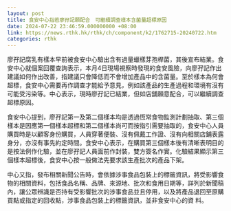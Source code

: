 ```yaml
---
layout: post
title: 食安中心指若廖孖記願配合　可繼續調查樣本含菌量超標原因
date: 2024-07-22 23:46:59.000000000 +08:00
link: https://news.rthk.hk/rthk/ch/component/k2/1762715-20240722.htm
categories: rthk
---
```


廖孖記腐乳有樣本早前被食安中心驗出含有過量蠟樣芽孢桿菌，其後宣布結業。食安中心就個案回覆查詢表示，本月4日現場視察時發現的食安風險，向廖孖記作出建議如何作出改善，指建議只會降低而不會增加產品中的含菌量。至於樣本為何會超標，食安中心需要再作調查才能給予意見，例如該產品的生產過程和環境有沒有可能受污染等。中心表示，現時廖孖記已結業，但如店舖願意配合，可以繼續調查超標原因。

食安中心提到，廖孖記第一及第二個樣本均是透過恆常食物監測計劃抽取、第三個樣本是因應第一個樣本超標和第二個樣本尚可而按指引需要抽取的，食安中心人員購買時是以顧客身份購買，人員穿著便裝、沒有佩戴工作證、沒有向相關店鋪表露身分，亦沒有事先約定時間。食安中心表示，在購買第三個樣本後有清晰表明目的是按法例作化驗，並在廖孖記人員面前作封裝，雙方簽名作實。化驗結果顯示第三個樣本超標後，食安中心按一般做法先要求該生產批次的產品下架。

中心又指，發布相關新聞公告時，會依據涉事食品包裝上的標籤資訊，將受影響食物的相關資料，包括食品名稱、品牌、來源地、批次和食用日期等，詳列於新聞稿內，讓公眾辨識是否持有受影響批次的涉事食品並且停用，以及將產品退回至原購買點或指定的回收點，涉事食品包裝上的標籤資訊，並非食安中心的資 料。
